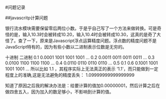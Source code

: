 #问题记录

##javascritp计算问题

银行流水模块需要保留零后两位小数。于是乎自己写了一个方法来做转换。可是奇怪的是，输入10.3时会被转成10.20，输入10.4时会被转成10.30，这真的是奇了大怪了。查了一下，原来是Javascript浮点运算精度问题。浮点数的精度问题不是JavaScript特有的，因为有些小数以二进制表示位数是无穷的。

十进制           二进制
0.1              0.0001 1001 1001 1001 ...
0.2              0.0011 0011 0011 0011 ...
0.3              0.0100 1100 1100 1100 ...
0.4              0.0110 0110 0110 0110 ...
0.5              0.1
0.6              0.1001 1001 1001 1001 ...
所以比如 1.1 ，其程序实际上无法真正的表示 ‘1.1'，而只能做到一定程度上的准确,这是无法避免的精度丢失：
1.09999999999999999

知道了原因之后我的解决办法是：给要计算的值加0.00000001，然后计算之后在做四舍五入，因为加入的数足够小，不影响到计算的值。
